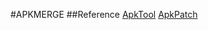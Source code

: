 #APKMERGE
##Reference
[ApkTool](https://github.com/iBotPeaches/Apktool)
[ApkPatch](https://github.com/alibaba/AndFix/raw/master/tools/apkpatch-1.0.3.zip)